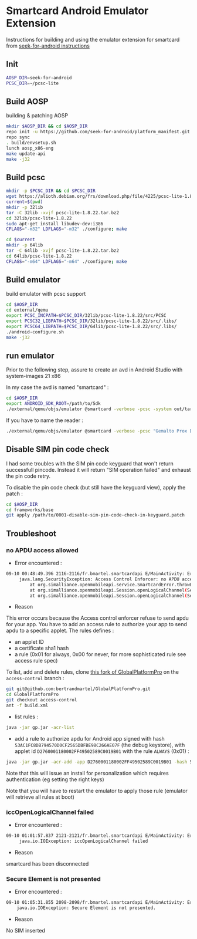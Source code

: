 # Smartcard Android Emulator Extension

Instructions for building and using the emulator extension for smartcard from [seek-for-android instructions](https://github.com/seek-for-android/pool/wiki/EmulatorExtension)

## Init

```bash
AOSP_DIR=seek-for-android
PCSC_DIR=~/pcsc-lite
```

## Build AOSP

building & patching AOSP

```bash
mkdir $AOSP_DIR && cd $AOSP_DIR
repo init -u https://github.com/seek-for-android/platform_manifest.git -b scapi-4.0.0
repo sync
. build/envsetup.sh 
lunch aosp_x86-eng
make update-api
make -j32
```

## Build pcsc

```bash
mkdir -p $PCSC_DIR && cd $PCSC_DIR
wget https://alioth.debian.org/frs/download.php/file/4225/pcsc-lite-1.8.22.tar.bz2
current=$(pwd)
mkdir -p 32lib
tar -C 32lib -xvjf pcsc-lite-1.8.22.tar.bz2
cd 32lib/pcsc-lite-1.8.22
sudo apt-get install libudev-dev:i386
CFLAGS="-m32" LDFLAGS="-m32" ./configure; make

cd $current
mkdir -p 64lib
tar -C 64lib -xvjf pcsc-lite-1.8.22.tar.bz2
cd 64lib/pcsc-lite-1.8.22
CFLAGS="-m64" LDFLAGS="-m64" ./configure; make
```

## Build emulator

build emulator with pcsc support

```bash
cd $AOSP_DIR
cd external/qemu
export PCSC_INCPATH=$PCSC_DIR/32lib/pcsc-lite-1.8.22/src/PCSC
export PCSC32_LIBPATH=$PCSC_DIR/32lib/pcsc-lite-1.8.22/src/.libs/
export PCSC64_LIBPATH=$PCSC_DIR/64lib/pcsc-lite-1.8.22/src/.libs/
./android-configure.sh
make -j32
```

## run emulator 

Prior to the following step, assure to create an avd in Android Studio with system-images 21 x86

In my case the avd is named "smartcard" : 

```bash
cd $AOSP_DIR
export ANDROID_SDK_ROOT=/path/to/Sdk
./external/qemu/objs/emulator @smartcard -verbose -pcsc -system out/target/product/generic_x86/system.img
```

If you have to name the reader : 

```bash
./external/qemu/objs/emulator @smartcard -verbose -pcsc "Gemalto Prox Dual USB PC Link Reader [Prox-DU Contact_10800061] 01 00" -system out/target/product/generic_x86/system.img
```

## Disable SIM pin code check

I had some troubles with the SIM pin code keyguard that won't return successfull pincode. Instead it will return "SIM operation failed" and exhaust the pin code retry.

To disable the pin code check (but still have the keyguard view), apply the patch :

```bash
cd $AOSP_DIR
cd frameworks/base
git apply /path/to/0001-disable-sim-pin-code-check-in-keyguard.patch
```

## Troubleshoot

### no APDU access allowed

* Error encountered : 

```bash
09-10 00:48:49.396 2116-2116/fr.bmartel.smartcardapi E/MainActivity: Error occured:
     java.lang.SecurityException: Access Control Enforcer: no APDU access allowed!
         at org.simalliance.openmobileapi.service.SmartcardError.throwException(SmartcardError.java:134)
         at org.simalliance.openmobileapi.Session.openLogicalChannel(Session.java:339)
         at org.simalliance.openmobileapi.Session.openLogicalChannel(Session.java:378)
```

* Reason

This error occurs because the Access control enforcer refuse to send apdu for your app. You have to add an access rule to authorize your app to send apdu to a specific applet. The rules defines : 
* an applet ID
* a certificate sha1 hash
* a rule (0x01 for always, 0x00 for never, for more sophisticated rule see access rule spec)

To list, add and delete rules, clone [this fork of GlobalPlatformPro](https://github.com/bertrandmartel/GlobalPlatformPro/tree/access-control) on the `access-control` branch :

```bash
git git@github.com:bertrandmartel/GlobalPlatformPro.git
cd GlobalPlatformPro
git checkout access-control
ant -f build.xml
```

* list rules :

```bash
java -jar gp.jar -acr-list
```

* add a rule to authorize apdu for Android app signed with hash `53AC1FC8DB794570D0CF2565DBFBE98C266AE07F` (the debug keystore), with applet id `D2760001180002FF49502589C0019B01` with the rule `ALWAYS` (0x01) :

```bash
java -jar gp.jar -acr-add -app D2760001180002FF49502589C0019B01 -hash 53AC1FC8DB794570D0CF2565DBFBE98C266AE07F -rule 01
```

Note that this will issue an install for personalization which requires authentication (eg setting the right keys)

Note that you will have to restart the emulator to apply those rule (emulator will retrieve all rules at boot)

### iccOpenLogicalChannel failed

* Error encountered : 

```bash
09-10 01:01:57.837 2121-2121/fr.bmartel.smartcardapi E/MainActivity: Error occured:
     java.io.IOException: iccOpenLogicalChannel failed
```

* Reason

smartcard has been disconnected

### Secure Element is not presented

* Error encountered : 

```bash
09-10 01:05:31.855 2098-2098/fr.bmartel.smartcardapi E/MainActivity: Error occured:
	java.io.IOException: Secure Element is not presented.
```

* Reason

No SIM inserted